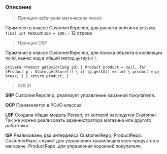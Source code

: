 <h3>Описание</h3>

>Принцип избегания магических чисел

Применен в классе CustomerRepoImp, для расчета рейтинга
``private final int PERCENT100 = 100;`` - 12 строка

>Принцип DRY

Применил в классе CustomerRepoImp, для поиска объекта в коллекции по id, вынес
код в общий метод `getById()`.


``private Product getById(long id) {
Product product = null;
for (Product p : Store.getStore()) {
if (p.getId() == id) {
product = p;
break;
}
}
return product;
}``

>SOLID

**SRP**
CustomerRepoImp, реализует управление карзиной покупателя.

**OCP**
Применяется в POJO классах.

**LSP**
Создана общая модель Person, от которой наследутся Customer.
Так же можно реализовать администратора магазина или другого работника.


**ISP**
Реализованы два интерфейса CustomerRepo, ProductRepo. 
СustomerRepo,  служит для управления хранилищем всех продуктов в магазине.
ProductRepo, для управления корзиной покупателя.

